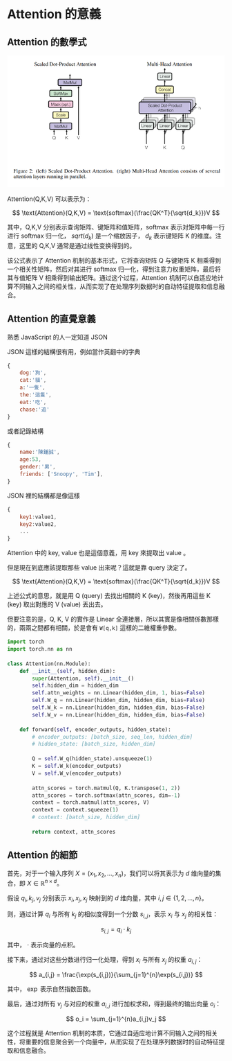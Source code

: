 # Attention 的意義

## Attention 的數學式

![](./img/Attention.png)

Attention(Q,K,V) 可以表示为：

$$
\text{Attention}(Q,K,V) = \text{softmax}(\frac{QK^T}{\sqrt{d_k}})V
$$

其中，Q,K,V 分别表示查询矩阵、键矩阵和值矩阵，softmax 表示对矩阵中每一行进行 softmax 归一化， $sqrt(d_k)$  是一个缩放因子， $d_k$ 表示键矩阵 K 的维度。注意，这里的 Q,K,V 通常是通过线性变换得到的。

该公式表示了 Attention 机制的基本形式，它将查询矩阵 Q 与键矩阵 K 相乘得到一个相关性矩阵，然后对其进行 softmax 归一化，得到注意力权重矩阵，最后将其与值矩阵 V 相乘得到输出矩阵。通过这个过程，Attention 机制可以自适应地计算不同输入之间的相关性，从而实现了在处理序列数据时的自动特征提取和信息融合。

## Attention 的直覺意義

熟悉 JavaScript 的人一定知道 JSON

JSON 這樣的結構很有用，例如當作英翻中的字典

```js
{
    dog:'狗',
    cat:'貓',
    a:'一隻',
    the:'這隻',
    eat:'吃',
    chase:'追'
}
```

或者記錄結構

```js
{
    name:'陳鍾誠',
    age:53,
    gender:'男',
    friends: ['Snoopy', 'Tim'],
}
```

JSON 裡的結構都是像這樣

```js
{
    key1:value1,
    key2:value2,
    ...
}
```

Attention 中的 key, value 也是這個意義，用 key 來提取出 value 。

但是現在到底應該提取那些 value 出來呢？這就是靠 query 決定了。

$$
\text{Attention}(Q,K,V) = \text{softmax}(\frac{QK^T}{\sqrt{d_k}})V
$$

上述公式的意思，就是用 Q (query) 去找出相關的 K (key)，然後再用這些 K (key) 取出對應的 V (value) 丟出去。

但要注意的是，Q, K, V 的實作是 Linear 全連接層，所以其實是像相關係數那樣的，兩兩之間都有相關，於是會有 `W[q,k]` 這樣的二維權重參數。

```py
import torch
import torch.nn as nn

class Attention(nn.Module):
    def __init__(self, hidden_dim):
        super(Attention, self).__init__()
        self.hidden_dim = hidden_dim
        self.attn_weights = nn.Linear(hidden_dim, 1, bias=False)
        self.W_q = nn.Linear(hidden_dim, hidden_dim, bias=False)
        self.W_k = nn.Linear(hidden_dim, hidden_dim, bias=False)
        self.W_v = nn.Linear(hidden_dim, hidden_dim, bias=False)
        
    def forward(self, encoder_outputs, hidden_state):
        # encoder_outputs: [batch_size, seq_len, hidden_dim]
        # hidden_state: [batch_size, hidden_dim]
        
        Q = self.W_q(hidden_state).unsqueeze(1)
        K = self.W_k(encoder_outputs)
        V = self.W_v(encoder_outputs)
        
        attn_scores = torch.matmul(Q, K.transpose(1, 2))
        attn_scores = torch.softmax(attn_scores, dim=-1)
        context = torch.matmul(attn_scores, V)
        context = context.squeeze(1)
        # context: [batch_size, hidden_dim]
        
        return context, attn_scores

```

## Attention 的細節

首先，对于一个输入序列 $X = (x_1, x_2, ..., x_n)$，我们可以将其表示为 $d$ 维向量的集合，即 $X \in \mathbb{R}^{n \times d}$。

假设 $q_i, k_j, v_j$ 分别表示 $x_i, x_j, x_j$ 映射到的 $d$ 维向量，其中 $i,j \in \{1,2,...,n\}$。

则，通过计算 $q_i$ 与所有 $k_j$ 的相似度得到一个分数 $s_{i,j}$，表示 $x_i$ 与 $x_j$ 的相关性：

$$
s_{i,j} = q_i \cdot k_j
$$

其中， $\cdot$ 表示向量的点积。

接下来，通过对这些分数进行归一化处理，得到 $x_i$ 与所有 $x_j$ 的权重 $a_{i,j}$：

$$
a_{i,j} = \frac{\exp(s_{i,j})}{\sum_{j=1}^{n}\exp(s_{i,j})}
$$

其中， $\exp$ 表示自然指数函数。

最后，通过对所有 $v_j$ 与对应的权重 $a_{i,j}$ 进行加权求和，得到最终的输出向量 $o_i$：

$$
o_i = \sum_{j=1}^{n}a_{i,j}v_j
$$

这个过程就是 Attention 机制的本质，它通过自适应地计算不同输入之间的相关性，将重要的信息聚合到一个向量中，从而实现了在处理序列数据时的自动特征提取和信息融合。
